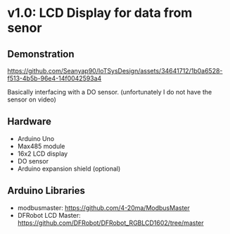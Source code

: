 <h1>v1.0: LCD Display for data from senor</h1>

<h2>Demonstration</h2>

https://github.com/Seanyap90/IoTSysDesign/assets/34641712/1b0a6528-f513-4b5b-96e4-14f0042593a4

<p>Basically interfacing with a DO sensor. (unfortunately I do not have the sensor on video)</p>

<h2>Hardware</h2>

- Arduino Uno
- Max485 module
- 16x2 LCD display
- DO sensor
- Arduino expansion shield (optional)

<h2>Arduino Libraries</h2>

- modbusmaster: https://github.com/4-20ma/ModbusMaster
- DFRobot LCD Master: https://github.com/DFRobot/DFRobot_RGBLCD1602/tree/master
